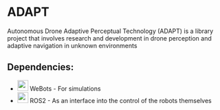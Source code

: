 # ADAPT
Autonomous Drone Adaptive Perceptual Technology (ADAPT) is a library project that involves research and development in drone perception and adaptive navigation in unknown environments


## Dependencies:
* <img src="https://cyberbotics.com/assets/images/webots.png" width="25" height="25" /> WeBots - For simulations
* <img src="https://avatars.githubusercontent.com/u/3979232?s=280&v=4" width="25" height="25" /> ROS2 - As an interface into the control of the robots themselves